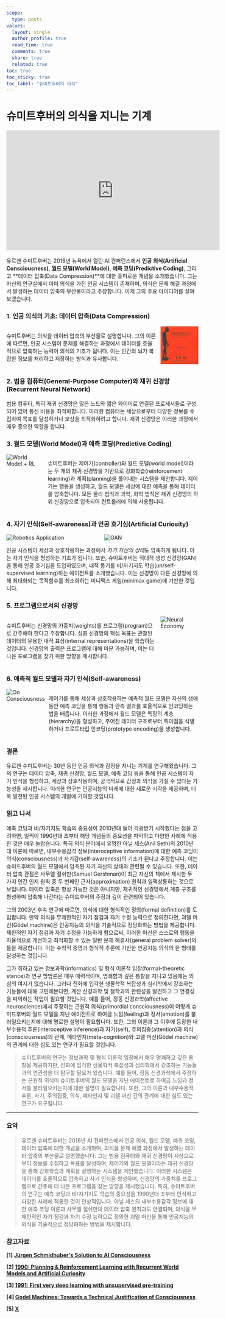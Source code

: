 ```yaml
---
scope:
  type: posts
values:
  layout: single
  author_profile: true
  read_time: true
  comments: true
  share: true
  related: true
toc: true
toc_sticky: true
toc_label: "슈미트후버의 의식"
---
```


# 슈미트후버의 의식을 지니는 기계

<iframe width="560" height="315" src="https://www.youtube.com/embed/q4fFuZgOZn8?si=PqlGxV8uUUYBd84x" title="YouTube video player" frameborder="0" allow="accelerometer; autoplay; clipboard-write; encrypted-media; gyroscope; picture-in-picture; web-share" referrerpolicy="strict-origin-when-cross-origin" allowfullscreen></iframe>

유르겐 슈미트후버는 2016년 뉴욕에서 열린 AI 컨퍼런스에서 **인공 의식(Artificial Consciousness)**, **월드 모델(World Model)**, **예측 코딩(Predictive Coding)**, 그리고 **데이터 압축(Data Compression)**에 대한 흥미로운 개념을 소개했습니다. 그는 자신의 연구실에서 이미 의식을 가진 인공 시스템이 존재하며, 의식은 문제 해결 과정에서 발생하는 데이터 압축의 부산물이라고 주장합니다. 이제 그의 주요 아이디어를 살펴보겠습니다.

### 1. 인공 의식의 기초: 데이터 압축(Data Compression)

<div style="display: flex;">
  <div style="flex: 8; padding-right: 10px;">
    <p>
      슈미트후버는 의식을 데이터 압축의 부산물로 설명합니다. 그의 이론에 따르면, 인공 시스템이 문제를 해결하는 과정에서 데이터를 효율적으로 압축하는 능력이 의식의 기초가 됩니다. 이는 인간의 뇌가 복잡한 정보를 처리하고 저장하는 방식과 유사합니다.
    </p>
  </div>
  <div style="flex: 2;">
    <img src="assets/images/240720/Untitled.png" alt="Shumidhuber's Thesis" style="width: 100%;">
  </div>
</div>

### 2. 범용 컴퓨터(General-Purpose Computer)와 재귀 신경망(Recurrent Neural Network)

범용 컴퓨터, 특히 재귀 신경망은 많은 노드와 짧은 와이어로 연결된 프로세서들로 구성되어 있어 통신 비용을 최적화합니다. 이러한 컴퓨터는 세상으로부터 다양한 정보를 수집하여 목표를 달성하거나 보상을 최적화하려고 합니다. 재귀 신경망은 이러한 과정에서 매우 중요한 역할을 합니다.

### 3. 월드 모델(World Model)과 예측 코딩(Predictive Coding)

<div style="display: flex;">
  <div style="flex: 2;">
    <img src="assets/images/240720/Untitled₩1.png" alt="World Model + RL" style="width: 100%;">
  </div>
  <div style="flex: 8; padding-left: 10px;">
    <p>
      슈미트후버는 제어기(controller)와 월드 모델(world model)이라는 두 개의 재귀 신경망을 기반으로 강화학습(reinforcement learning)과 계획(planning)을 풀어내는 시스템을 제안합니다. 제어기는 행동을 생성하고, 월드 모델은 세상에 대한 예측을 통해 데이터를 압축합니다. 모든 물리 법칙과 과학, 화학 법칙은 재귀 신경망의 하위 신경망으로 압축되어 컨트롤러에 의해 사용됩니다.
    </p>
  </div>
</div>

### 4. 자기 인식(Self-awareness)과 인공 호기심(Artificial Curiosity)

<div style="display: flex;">
  <div style="flex: 1;">
    <img src="assets/images/240720/Untitled₩2.png" alt="Robotics Application" style="width: 100%;">
  </div>
  <div style="flex: 1; padding-left: 10px;">
    <img src="assets/images/240720/Untitled₩3.png" alt="GAN" style="width: 100%;">
  </div>
</div>

인공 시스템이 세상과 상호작용하는 과정에서 *자기 자신의 상태*도 압축하게 됩니다. 이는 자기 인식을 형성하는 기초가 됩니다. 또한, 슈미트후버는 적대적 생성 신경망(GAN)을 통해 인공 호기심을 도입하였으며, 내적 동기를 비/자기지도 학습(un/self-supervised learning)하는 에이전트를 소개했습니다. 이는 신경망이 다른 신경망에 의해 최대화되는 목적함수를 최소화하는 미니맥스 게임(minimax game)에 기반한 것입니다.

### 5. 프로그램으로서의 신경망

<div style="display: flex;">
  <div style="flex: 8; padding-right: 10px;">
    <p>
      슈미트후버는 신경망의 가중치(weights)를 프로그램(program)으로 간주해야 한다고 주장합니다. 심층 신경망의 핵심 목표는 관찰된 데이터의 유용한 내적 표상(internal representations)을 학습하는 것입니다. 신경망의 출력은 프로그램에 대해 미분 가능하며, 이는 더 나은 프로그램을 찾기 위한 방향을 제시합니다.
    </p>
  </div>
  <div style="flex: 2;">
    <img src="/assets/images/240720/Untitled₩4.png" alt="Neural Economy" style="width: 100%;">
  </div>
</div>

### 6. 예측적 월드 모델과 자기 인식(Self-awareness)

<div style="display: flex;">
  <div style="flex: 2;">
    <img src="/assets/images/240720/Untitled₩5.png" alt="On Consciousness" style="width: 100%;">
  </div>
  <div style="flex: 8; padding-left: 10px;">
    <p>
      제어기를 통해 세상과 상호작용하는 예측적 월드 모델은 자신의 생애 동안 예측 코딩을 통해 행동과 관측 결과를 효율적으로 인코딩하는 법을 배웁니다. 이러한 과정에서 월드 모델은 특징의 계층(hierarchy)을 형성하고, 주어진 데이터 구조로부터 특이점을 식별하거나 프로토타입 인코딩(prototype encoding)을 생성합니다.
    </p>
  </div>
</div>

### 결론

유르겐 슈미트후버는 30년 동안 인공 의식과 감정을 지니는 기계를 연구해왔습니다. 그의 연구는 데이터 압축, 재귀 신경망, 월드 모델, 예측 코딩 등을 통해 인공 시스템이 자기 인식을 형성하고, 세상과 상호작용하며, 궁극적으로 감정과 의식을 가질 수 있다는 가능성을 제시합니다. 이러한 연구는 인공지능의 미래에 대한 새로운 시각을 제공하며, 더욱 발전된 인공 시스템의 개발에 기여할 것입니다.

### 읽고 나서

예측 코딩과 비/자기지도 학습의 중요성이 2010년대 들어 각광받기 시작했다는 점을 고려하면, 일찍이 1990년대 초부터 해당 개념들의 중요성을 파악하고 다양한 사례에 적용한 것은 매우 놀랍습니다. 특히 의식 분야에서 유명한 아닐 세스(Anil Seth)의 2010년대 이론에 따르면, 내부수용감각 정보(interoceptive information)에 대한 예측 코딩이 의식(consciousness)과 자기감(self-awareness)의 기초가 된다고 주장합니다. 이는 슈미드후버의 월드 모델에서 압축된 자기 자신의 상태와 관련될 수 있습니다. 또한, 데이터 압축 관점은 사무엘 절쉬만(Samuel Gershman)이 최근 자신의 책에서 제시한 두 가지 인간 인지 원칙 중 두 번째인 근사(approximation) 원칙과 일맥상통하는 것으로 보입니다. 데이터 압축은 항상 가능한 것은 아니지만, 재귀적인 신경망에서 계층 구조를 형성하며 압축해 나간다는 슈미드후버의 주장과 깊이 관련되어 있습니다.

그의 2003년 후속 연구에 따르면, 의식에 대한 형식적인 정의(formal definition)를 도입합니다. 만약 의식을 무제한적인 자기 점검과 자기 수정 능력으로 정의한다면, 괴델 머신(Gödel machine)은 인공지능의 의식을 기술적으로 정당화하는 방법을 제공합니다. 제한적인 자기 점검과 자기 수정을 가능하게 함으로써, 이러한 머신은 스스로의 행동을 자율적으로 개선하고 최적화할 수 있는 일반 문제 해결사(general problem solver)의 틀을 제공합니다. 이는 수학적 증명과 형식적 추론에 기반한 인공지능 의식의 한 형태를 달성하는 것입니다.

그가 취하고 있는 정보과학(informatics) 및 형식 이론적 입장(formal-theoretic stance)과 연구 방법론은 매우 매력적이며, 명쾌함과 깊은 통찰을 지니고 있음에는 의심의 여지가 없습니다. 그러나 진화에 입각한 생물학적 복잡성과 심리학에서 강조하는 기능들에 대해 고민해본다면, 계산 신경과학 및 철학과의 관련성을 발견하고 그 연결성을 파악하는 작업이 필요할 것입니다. 예를 들어, 정동 신경과학(affective neuroscience)에서 주장하는 근원적 의식(primordial consciousness)이 어떻게 슈미드후버의 월드 모델을 지닌 에이전트로 하여금 느낌(feeling)과 정서(emotion)를 불러일으키는지에 대해 명료한 설명이 필요합니다. 또한, 그의 이론과 그 이후에 등장한 내부수용적 추론(interoceptive inference)과 자기(self), 주의집중(attention)과 의식(consciousness)의 관계, 메타인지(meta-cognition)와 고델 머신(Gödel machine)의 관계에 대한 심도 있는 연구가 필요할 것입니다.

> 슈미트후버의 연구는 정보과학 및 형식 이론적 입장에서 매우 명쾌하고 깊은 통찰을 제공하지만, 진화에 입각한 생물학적 복잡성과 심리학에서 강조하는 기능들과의 연관성을 더 탐구할 필요가 있습니다. 예를 들어, 정동 신경과학에서 주장하는 근원적 의식이 슈미트후버의 월드 모델을 지닌 에이전트로 하여금 느낌과 정서를 불러일으키는지에 대한 설명이 필요합니다. 또한, 그의 이론과 내부수용적 추론, 자기, 주의집중, 의식, 메타인지 및 괴델 머신 간의 관계에 대한 심도 있는 연구가 요구됩니다.

---

### 요약

> 유르겐 슈미트후버는 2016년 AI 컨퍼런스에서 인공 의식, 월드 모델, 예측 코딩, 데이터 압축에 대한 개념을 소개하며, 의식을 문제 해결 과정에서 발생하는 데이터 압축의 부산물로 설명했습니다. 그는 범용 컴퓨터와 재귀 신경망이 세상으로부터 정보를 수집하고 목표를 달성하며, 제어기와 월드 모델이라는 재귀 신경망을 통해 강화학습과 계획을 실행하는 시스템을 제안했습니다. 이러한 시스템은 데이터를 효율적으로 압축하고 자기 인식을 형성하며, 신경망의 가중치를 프로그램으로 간주해 더 나은 프로그램을 찾는 방향을 제시했습니다. 특히, 슈미트후버의 연구는 예측 코딩과 비/자기지도 학습의 중요성을 1990년대 초부터 인식하고 다양한 사례에 적용한 것이 인상적입니다. 아닐 세스의 내부수용감각 정보에 대한 예측 코딩 이론과 사무엘 절쉬만의 데이터 압축 원칙과도 연결되며, 의식을 무제한적인 자기 점검과 자기 수정 능력으로 정의한 괴델 머신을 통해 인공지능의 의식을 기술적으로 정당화하는 방법을 제시합니다.

### 참고자료

**[1] [Jürgen Schmidhuber's Solution to AI Consciousness](https://youtu.be/q4fFuZgOZn8?si=yJkWs44y-QBFlKN2)**

**[2] [1990: Planning & Reinforcement Learning with Recurrent World Models and Artificial Curiosity](https://people.idsia.ch/~juergen/world-models-planning-curiosity-fki-1990.html)**

**[3] [1991: First very deep learning with unsupervised pre-training](https://people.idsia.ch/~juergen/very-deep-learning-1991.html)**

**[4] [Godel Machines: Towards a Technical Justification of Consciousness](https://mediatum.ub.tum.de/doc/1290203/document.pdf)**

**[5] [X](https://x.com/SchmidhuberAI/status/1765769164709371978)**
